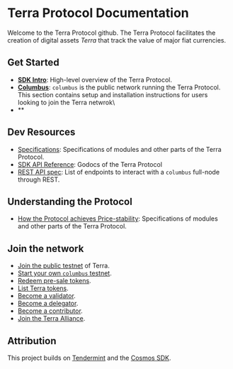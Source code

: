 # Terra Protocol Documentation

Welcome to the Terra Protocol github. The Terra Protocol facilitates the creation of digital assets _Terra_ that track the value of major fiat currencies. 


## Get Started

-  **[SDK Intro](./intro/README.md)**: High-level overview of the Terra Protocol.
-  **[Columbus](./columbus/README.md)**: `columbus` is the public network running the Terra Protocol. This section contains setup and installation instructions for users looking to join the Terra netwrok\
-  **


## Dev Resources

- [Specifications](./spec/README.md): Specifications of modules and other parts of the Terra Protocol.  
- [SDK API Reference](https://godoc.org/github.com/terra-project/terra): Godocs of the Terra Protocol
- [REST API spec](https://terra.money/rpc/): List of endpoints to interact with a `columbus` full-node through REST.

## Understanding the Protocol

- [How the Protocol achieves Price-stability](./spec/README.md): Specifications of modules and other parts of the Terra Protocol.  

## Join the network

- [Join the public testnet](./guide/join-testnet.md) of Terra.
- [Start your own `columbus` testnet](./guide/deploy-testnet.md).
- [Redeem pre-sale tokens](./guide/deploy-testnet.md).
- [List Terra tokens](./guide/deploy-testnet.md).
- [Become a validator](./guide/deploy-testnet.md).
- [Become a delegator](./guide/deploy-testnet.md).
- [Become a contributor](./guide/deploy-testnet.md).
- [Join the Terra Alliance](./guide/deploy-testnet.md).


## Attribution

This project builds on [Tendermint](https://github.com/tendermint/tendermint) and the [Cosmos SDK](https://github.com/cosmos/cosmos-sdk).  

